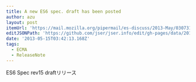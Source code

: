 ```yaml
---
title: A new ES6 spec. draft has been posted
author: azu
layout: post
itemUrl: 'https://mail.mozilla.org/pipermail/es-discuss/2013-May/030731.html'
editJSONPath: 'https://github.com/jser/jser.info/edit/gh-pages/data/2013/05/index.json'
date: '2013-05-15T03:42:13.168Z'
tags:
  - ECMA
  - ReleaseNote
---
```

ES6 Spec rev15 draftリリース
